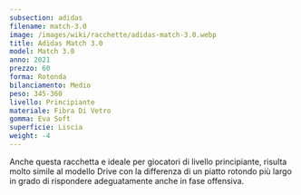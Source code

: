 ```yaml
---
subsection: adidas
filename: match-3.0
image: /images/wiki/racchette/adidas-match-3.0.webp
title: Adidas Match 3.0
model: Match 3.0
anno: 2021
prezzo: 60
forma: Rotonda
bilanciamento: Medio
peso: 345-360
livello: Principiante
materiale: Fibra Di Vetro
gomma: Eva Soft
superficie: Liscia
weight: -4
---
```

Anche questa racchetta e ideale per giocatori di livello principiante, risulta molto simile al modello Drive con la differenza di un piatto rotondo più largo in grado di rispondere adeguatamente anche in fase offensiva.